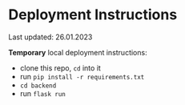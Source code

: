 # Deployment Instructions
Last updated: 26.01.2023

**Temporary** local deployment instructions: 
- clone this repo, `cd` into it
- run `pip install -r requirements.txt`
- `cd backend`
- run `flask run`
